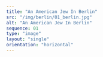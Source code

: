```yaml
---
title: "An American Jew In Berlin"
src: "/img/berlin/01_berlin.jpg"
alt: "An American Jew In Berlin"
sequence: 01
type: "image"
layout: "single"
orientation: "horizontal"
---
```

